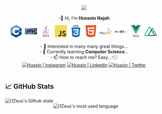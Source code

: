 <div id="header" align="center">
  <img src="https://media.giphy.com/media/M9gbBd9nbDrOTu1Mqx/giphy.gif" width="100"/>
  <p> -👋 Hi, I’m <b>Hussein Najah</b> <p>
</div>
<div align="center">
  <img src="https://github.com/devicons/devicon/blob/master/icons/cplusplus/cplusplus-original.svg" title="C++" alt="C++" width="40" />&nbsp;
  <img src="https://github.com/devicons/devicon/blob/master/icons/php/php-original.svg" title="PHP" alt="PHP" width="40" />&nbsp;
  <img src="https://github.com/devicons/devicon/blob/master/icons/java/java-original-wordmark.svg" title="Java" alt="Java" width="40" />&nbsp;
  <img src="https://github.com/devicons/devicon/blob/master/icons/javascript/javascript-original.svg" title="JavaScript" alt="JavaScript" width="40" />&nbsp;
  <img src="https://github.com/devicons/devicon/blob/master/icons/css3/css3-plain-wordmark.svg"  title="CSS3" alt="CSS" width="40" />&nbsp;
  <img src="https://github.com/devicons/devicon/blob/master/icons/html5/html5-original.svg" title="HTML5" alt="HTML" width="40" />&nbsp;
  <img src="https://github.com/devicons/devicon/blob/master/icons/mysql/mysql-original-wordmark.svg" title="MySQL"  alt="MySQL" width="40" />&nbsp;
  <img src="https://github.com/devicons/devicon/blob/master/icons/nodejs/nodejs-original-wordmark.svg" title="NodeJS" alt="NodeJS" width="40" />&nbsp;
  <img src="https://github.com/devicons/devicon/blob/master/icons/vuejs/vuejs-original-wordmark.svg" title="VueJS" alt="VueJS" width="40" />&nbsp;
  <img src="https://github.com/devicons/devicon/blob/master/icons/nuxtjs/nuxtjs-original.svg" title="NuxtJS" alt="NuxtJS" width="40" />&nbsp;

</div></br>
<div align="center">
- 👀 Interested in many many great things...</br>
- 🌱 Currently learning <b>Computer Science</b>...</br>
- 📫 How to reach me? Easy...👇🏼</br>
<a href="https://www.instagram.com/hxg.1/" target="_blank"><img align="center" src="https://raw.githubusercontent.com/yushi1007/yushi1007/main/images/instagram.svg" alt="Hussin | Instagram" width="26"/></a>
<a href="https://www.linkedin.com/in/izeus6994" target="_blank"><img align="center" src="https://raw.githubusercontent.com/yushi1007/yushi1007/main/images/linkedin.svg" alt="Hussin | LinkedIn" width="26"/></a>
<a href="https://twitter.com/_Ze_u_s_" target="_blank"><img align="center" src="https://www.svgrepo.com/show/157815/twitter.svg" alt="Hussin | Twitter" width="26"/></a>
</div>
</br>
 
 ## 📈 GitHub Stats 
<p>
  <img align="left" width="420" src="https://github-readme-stats.vercel.app/api?username=i1Zeus&theme=onedark" title="i1Zeus's Github state"/>
  <img align="right" width="350" src="https://github-readme-stats.vercel.app/api/top-langs/?username=i1Zeus&layout=compact&theme=onedark" title="i1Zeus's most used language"/>
</p>
